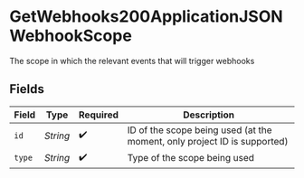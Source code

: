 # GetWebhooks200ApplicationJSONWebhookScope

The scope in which the relevant events that will trigger webhooks


## Fields

| Field                                                                    | Type                                                                     | Required                                                                 | Description                                                              |
| ------------------------------------------------------------------------ | ------------------------------------------------------------------------ | ------------------------------------------------------------------------ | ------------------------------------------------------------------------ |
| `id`                                                                     | *String*                                                                 | :heavy_check_mark:                                                       | ID of the scope being used (at the moment, only project ID is supported) |
| `type`                                                                   | *String*                                                                 | :heavy_check_mark:                                                       | Type of the scope being used                                             |